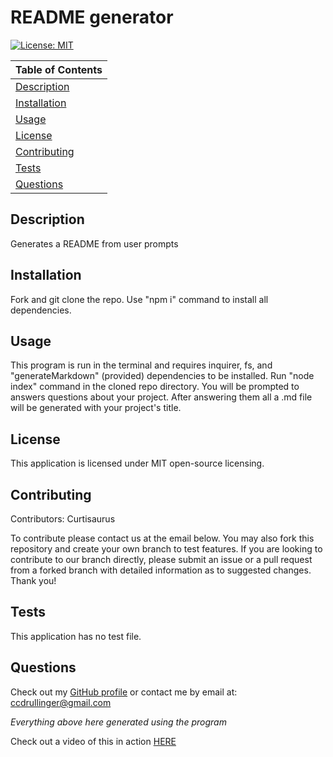 # README generator
  [![License: MIT](https://img.shields.io/badge/License-MIT-yellow.svg)](https://opensource.org/licenses/MIT)

  Table of Contents |
  ----------------- |
  [Description](#description) |
  [Installation](#installation) |
  [Usage](#usage) |
  [License](#license) |
  [Contributing](#contributing) |
  [Tests](#tests) |
  [Questions](#questions) |

  ## Description
  Generates a README from user prompts

  ## Installation
  Fork and git clone the repo. Use "npm i" command to install all dependencies.

  ## Usage
  This program is run in the terminal and requires inquirer, fs, and "generateMarkdown" (provided) dependencies to be installed.  Run "node index" command in the cloned repo directory.  You will be prompted to answers questions about your project.  After answering them all a .md file will be generated with your project's title.

  ## License
  This application is licensed under MIT open-source licensing.

  ## Contributing
  Contributors: Curtisaurus

  To contribute please contact us at the email below.  You may also fork this repository and create your own branch to test features.  If you are looking to contribute to our branch directly, please submit an issue or a pull request from a forked branch with detailed information as to suggested changes.  Thank you!

  ## Tests
  This application has no test file.

  ## Questions
  Check out my [GitHub profile](https://github.com/Curtisaurus)
  or contact me by email at:
  [ccdrullinger@gmail.com](mailto:ccdrullinger@gmail.com)

  *Everything above here generated using the program*

  Check out a video of this in action [HERE](https://drive.google.com/file/d/1npDOvYll3KCOcrZlbzL3MS8lMZvm9va9/view)
